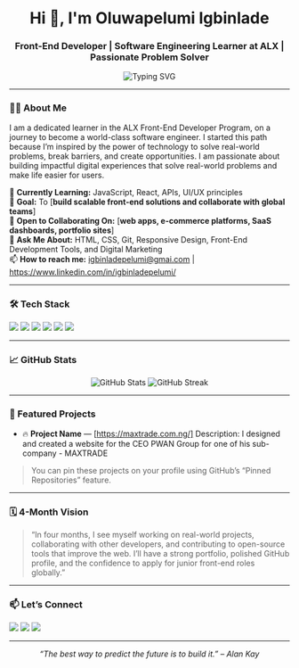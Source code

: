 <h1 align="center">Hi 👋, I'm Oluwapelumi Igbinlade</h1>
<h3 align="center">Front-End Developer | Software Engineering Learner at ALX | Passionate Problem Solver</h3>

<p align="center">
  <img src="https://readme-typing-svg.herokuapp.com?font=Fira+Code&duration=2500&pause=1000&color=36BCF7&center=true&vCenter=true&width=435&lines=Software+Engineering+Learner;Front-End+Web+Developer;Tech+Enthusiast+%26+Lifelong+Learner" alt="Typing SVG" />
</p>

---

### 👨‍💻 About Me

I am a dedicated learner in the ALX Front-End Developer Program, on a journey to become a world-class software engineer. I started this path because I’m inspired by the power of technology to solve real-world problems, break barriers, and create opportunities. I am passionate about building impactful digital experiences that solve real-world problems and make life easier for users.

🔭 **Currently Learning:** JavaScript, React, APIs, UI/UX principles  
🌱 **Goal:** To [**build scalable front-end solutions and collaborate with global teams**]  
👯 **Open to Collaborating On:** [**web apps, e-commerce platforms, SaaS dashboards, portfolio sites**]  
💬 **Ask Me About:** HTML, CSS, Git, Responsive Design, Front-End Development Tools, and Digital Marketing  
📫 **How to reach me:** igbinladepelumi@gmai.com | https://www.linkedin.com/in/igbinladepelumi/   

---

### 🛠️ Tech Stack

<p align="left">
  <img src="https://img.shields.io/badge/HTML5-E34F26?style=flat&logo=html5&logoColor=white"/>
  <img src="https://img.shields.io/badge/CSS3-1572B6?style=flat&logo=css3&logoColor=white"/>
  <img src="https://img.shields.io/badge/JavaScript-F7DF1E?style=flat&logo=javascript&logoColor=black"/>
  <img src="https://img.shields.io/badge/React-20232A?style=flat&logo=react&logoColor=61DAFB"/>
  <img src="https://img.shields.io/badge/Git-F05032?style=flat&logo=git&logoColor=white"/>
  <img src="https://img.shields.io/badge/GitHub-181717?style=flat&logo=github&logoColor=white"/>
</p>

---

### 📈 GitHub Stats

<p align="center">
  <img src="https://github-readme-stats.vercel.app/api?username=your-username&show_icons=true&theme=radical" alt="GitHub Stats"/>
  <img src="https://github-readme-streak-stats.herokuapp.com?user=your-username&theme=radical" alt="GitHub Streak"/>
</p>

---

### 📂 Featured Projects

- 🔥 **Project Name** — [https://maxtrade.com.ng/] 
  Description: I designed and created a website for the CEO PWAN Group for one of his sub-company - MAXTRADE

> You can pin these projects on your profile using GitHub’s “Pinned Repositories” feature.

---

### 🗓️ 4-Month Vision

> “In four months, I see myself working on real-world projects, collaborating with other developers, and contributing to open-source tools that improve the web. I’ll have a strong portfolio, polished GitHub profile, and the confidence to apply for junior front-end roles globally.”

---

### 📫 Let’s Connect

<p>
  <a href="https://www.linkedin.com/in/igbinladepelumi"><img src="https://img.shields.io/badge/LinkedIn-0A66C2?style=flat&logo=linkedin&logoColor=white"/></a>
  <a href="mailto:igbinladepelumi@gmail.com"><img src="https://img.shields.io/badge/Email-D14836?style=flat&logo=gmail&logoColor=white"/></a>
  <a href="https://igbinladepelumi.my.canva.site/"><img src="https://img.shields.io/badge/Portfolio-000000?style=flat&logo=firefox&logoColor=white"/></a>
</p>

---

<p align="center">
  <em>“The best way to predict the future is to build it.” – Alan Kay</em>
</p>
